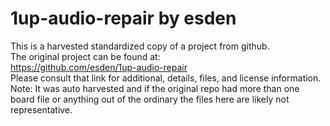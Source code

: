 
# 1up-audio-repair by esden  
This is a harvested standardized copy of a project from github.  
The original project can be found at:  
https://github.com/esden/1up-audio-repair  
Please consult that link for additional, details, files, and license information.  
Note: It was auto harvested and if the original repo had more than one board file or anything out of the ordinary the files here are likely not representative.  
    